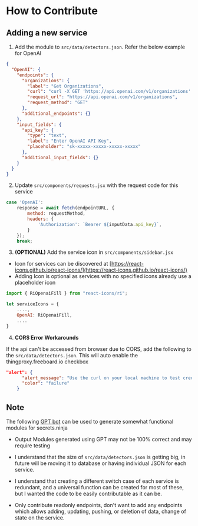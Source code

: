 # How to Contribute

## Adding a new service

1. Add the module to `src/data/detectors.json`. Refer the below example for OpenAI

```json
{
  "OpenAI": {
    "endpoints": {
      "organizations": {
        "label": "Get Organizations",
        "curl": "curl -X GET 'https://api.openai.com/v1/organizations' -H 'Authorization: Bearer sk-xxxx'",
        "request_url": "https://api.openai.com/v1/organizations",
        "request_method": "GET"
      },
      "additional_endpoints": {}
    },
    "input_fields": {
      "api_key": {
        "type": "text",
        "label": "Enter OpenAI API Key",
        "placeholder": "sk-xxxxx-xxxxx-xxxxx-xxxxx"
      },
      "additional_input_fields": {}
    }
  }
}
```

2. Update `src/components/requests.jsx` with the request code for this service

```js
case 'OpenAI':
    response = await fetch(endpointURL, {
        method: requestMethod,
        headers: {
            'Authorization': `Bearer ${inputData.api_key}`,
        }
    });
    break;
```

3. **(OPTIONAL)** Add the service icon in `src/components/sidebar.jsx`

- Icon for services can be discovered at [https://react-icons.github.io/react-icons/](https://react-icons.github.io/react-icons/)
- Adding Icon is optional as services with no specified icons already use a placeholder icon

```js
import { RiOpenaiFill } from "react-icons/ri";

let serviceIcons = {
    ....,
    OpenAI: RiOpenaiFill,
    ....
}
```

4. **CORS Error Workarounds**

If the api can't be accessed from browser due to CORS, add the following to the `src/data/detectors.json`. This will auto enable the thingproxy.freeboard.io checkbox

```json
"alert": {
      "alert_message": "Use the curl on your local machine to test creds privately. Or check the proxy box to use secrets-ninja-proxy to bypass CORS.",
      "color": "failure"
    }
```

## Note
The following [GPT bot](https://chatgpt.com/g/g-67d9165cb410819191d7b463e4f0a9a2-secrets-ninja-contribution-bot) can be used to generate somewhat functional modules for secrets.ninja
- Output Modules generated using GPT may not be 100% correct and may require testing


- I understand that the size of `src/data/detectors.json` is getting big, in future will be moving it to database or having individual JSON for each service.
- I understand that creating a different switch case of each service is redundant, and a universal function can be created for most of these, but I wanted the code to be easily contributable as it can be.
- Only contribute readonly endpoints, don't want to add any endpoints which allows adding, updating, pushing, or deletion of data, change of state on the service.
